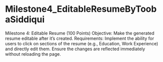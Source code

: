 # Milestone4_EditableResumeByToobaSiddiqui
Milestone 4: Editable Resume (100 Points) Objective: Make the generated resume editable after it’s created.  Requirements: Implement the ability for users to click on sections of the resume (e.g., Education, Work Experience) and directly edit them. Ensure the changes are reflected immediately without reloading the page.
